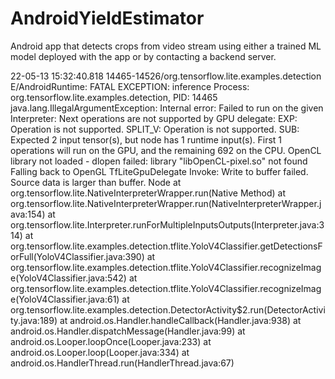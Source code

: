 # AndroidYieldEstimator
Android app that detects crops from video stream using either a trained ML model deployed with the app or by contacting a backend server.


22-05-13 15:32:40.818 14465-14526/org.tensorflow.lite.examples.detection E/AndroidRuntime: FATAL EXCEPTION: inference
    Process: org.tensorflow.lite.examples.detection, PID: 14465
    java.lang.IllegalArgumentException: Internal error: Failed to run on the given Interpreter: Next operations are not supported by GPU delegate:
    EXP: Operation is not supported.
    SPLIT_V: Operation is not supported.
    SUB: Expected 2 input tensor(s), but node has 1 runtime input(s).
    First 1 operations will run on the GPU, and the remaining 692 on the CPU.
    OpenCL library not loaded - dlopen failed: library "libOpenCL-pixel.so" not found
    Falling back to OpenGL
    TfLiteGpuDelegate Invoke: Write to buffer failed. Source data is larger than buffer.
    Node
        at org.tensorflow.lite.NativeInterpreterWrapper.run(Native Method)
        at org.tensorflow.lite.NativeInterpreterWrapper.run(NativeInterpreterWrapper.java:154)
        at org.tensorflow.lite.Interpreter.runForMultipleInputsOutputs(Interpreter.java:314)
        at org.tensorflow.lite.examples.detection.tflite.YoloV4Classifier.getDetectionsForFull(YoloV4Classifier.java:390)
        at org.tensorflow.lite.examples.detection.tflite.YoloV4Classifier.recognizeImage(YoloV4Classifier.java:542)
        at org.tensorflow.lite.examples.detection.tflite.YoloV4Classifier.recognizeImage(YoloV4Classifier.java:61)
        at org.tensorflow.lite.examples.detection.DetectorActivity$2.run(DetectorActivity.java:189)
        at android.os.Handler.handleCallback(Handler.java:938)
        at android.os.Handler.dispatchMessage(Handler.java:99)
        at android.os.Looper.loopOnce(Looper.java:233)
        at android.os.Looper.loop(Looper.java:334)
        at android.os.HandlerThread.run(HandlerThread.java:67)
